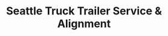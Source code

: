 ---
title: "Seattle Truck Trailer Service & Alignment"
url: /kent/seattle-truck-trailer-service-and-alignment/
shop: car repair
---